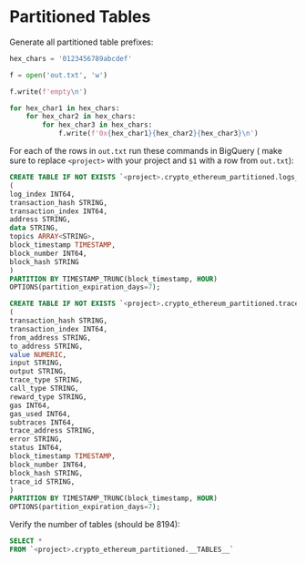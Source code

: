 # Partitioned Tables

Generate all partitioned table prefixes:

```python
hex_chars = '0123456789abcdef'

f = open('out.txt', 'w')

f.write(f'empty\n')

for hex_char1 in hex_chars:
    for hex_char2 in hex_chars:
        for hex_char3 in hex_chars:
            f.write(f'0x{hex_char1}{hex_char2}{hex_char3}\n')
```

For each of the rows in `out.txt` run these commands in BigQuery (
make sure to replace `<project>` with your project and `$1` with a row from `out.txt`):

```sql
CREATE TABLE IF NOT EXISTS `<project>.crypto_ethereum_partitioned.logs_by_topic_$1` 
(
log_index INT64,
transaction_hash STRING,
transaction_index INT64,
address STRING,
data STRING,
topics ARRAY<STRING>,
block_timestamp TIMESTAMP,
block_number INT64,
block_hash STRING
)
PARTITION BY TIMESTAMP_TRUNC(block_timestamp, HOUR) 
OPTIONS(partition_expiration_days=7); 

CREATE TABLE IF NOT EXISTS `<project>.crypto_ethereum_partitioned.traces_by_input_$1` 
(
transaction_hash STRING, 
transaction_index INT64, 
from_address STRING, 
to_address STRING, 
value NUMERIC, 
input STRING, 
output STRING, 
trace_type STRING, 
call_type STRING, 
reward_type STRING, 
gas INT64, 
gas_used INT64, 
subtraces INT64, 
trace_address STRING, 
error STRING, 
status INT64, 
block_timestamp TIMESTAMP, 
block_number INT64, 
block_hash STRING, 
trace_id STRING, 
)
PARTITION BY TIMESTAMP_TRUNC(block_timestamp, HOUR) 
OPTIONS(partition_expiration_days=7);
```

Verify the number of tables (should be 8194):
```sql
SELECT *
FROM `<project>.crypto_ethereum_partitioned.__TABLES__`
```
